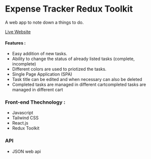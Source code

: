 # Expense Tracker Redux Toolkit
A web app to note down a things to do.

[Live Website]( https://sprightly-cobbler-fd3ef2.netlify.app/ )

#### Features :
* Easy addition of new tasks.
* Ability to change the status of already listed tasks (complete, incomplete)
* Different colors are used to priotized the tasks.
* Single Page Application (SPA)
* Task title can be edited and when necessary can also be deleted
* Completed tasks are managed in different cartcompleted tasks are managed in different cart

### Front-end Thechnology : 
* Javascript
* Tailwind CSS
* React.js
* Redux Toolkit

### API
* JSON web api
